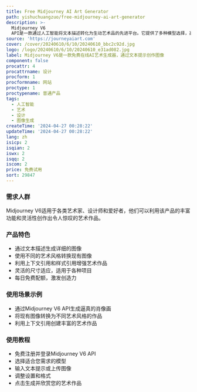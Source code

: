 ```yaml
---
title: Free Midjourney AI Art Generator
path: yishuchuangzuo/free-midjourney-ai-art-generator
description: >-
  Midjourney V6
  API是一款通过人工智能将文本描述转化为生动艺术品的先进平台。它提供了多种模型选择，高度逼真的效果，以及灵活的尺寸适应。该产品的主要优点包括增强的现实感、丰富的功能和用户友好的界面。
source: 'https://journeyaiart.com'
cover: /cover/20240610/6/10/20240610_bbc2c92d.jpg
logo: /logo/20240610/6/10/20240610_e31ad082.jpg
label: Midjourney V6是一款免费在线AI艺术生成器，通过文本提示创作图像
component: false
procattr: 4
procattrname: 设计
procform: 1
procformname: 网站
proctype: 1
proctypename: 普通产品
tags:
  - 人工智能
  - 艺术
  - 设计
  - 图像生成
createTime: '2024-04-27 00:28:22'
updateTime: '2024-04-27 00:28:22'
lang: zh
isicp: 2
isqian: 2
iswx: 2
isqq: 2
iscom: 2
price: 免费试用
sort: 29847
---
```




### 需求人群
Midjourney V6适用于各类艺术家、设计师和爱好者，他们可以利用该产品的丰富功能和灵活性创作出令人惊叹的艺术作品。

### 产品特色
* 通过文本描述生成详细的图像
* 使用不同的艺术风格转换现有图像
* 利用上下文引用和样式引用增强艺术作品
* 灵活的尺寸适应，适用于各种项目
* 每日免费配额，激发创造力

### 使用场景示例
* 通过Midjourney V6 API生成逼真的肖像画
* 将现有图像转换为不同艺术风格的作品
* 利用上下文引用创建丰富的艺术作品

### 使用教程
* 免费注册并登录Midjourney V6 API
* 选择适合您需求的模型
* 输入文本提示或上传图像
* 调整设置和格式
* 点击生成并欣赏您的艺术作品

  
